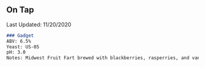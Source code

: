 ## On Tap

Last Updated: 11/20/2020


```markdown
### Gadget
ABV: 6.5%
Yeast: US-05
pH: 3.0
Notes: Midwest Fruit Fart brewed with blackberries, rasperries, and vanilla bean

```
